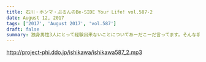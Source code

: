 ```yaml
---
title: 石川・ホンマ・ぶるんのBe-SIDE Your Life! vol.587-2
date: August 12, 2017
tags: ['2017', 'August 2017', 'vol.587']
draft: false
summary: 独身男性3人にとって経験出来ないことについてあーだこーだ言ってます。そんな境地に立つ日は来るのでしょうか…MIURA
---
```


http://project-phi.ddo.jp/ishikawa/ishikawa587_2.mp3
